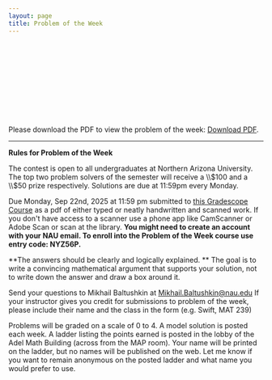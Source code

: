 ```yaml
---
layout: page
title: Problem of the Week
---
```



<object data="files/pdfs/2025-9-22.pdf" type="application/pdf" width="900px" height="900px">
	<embed src="files/pdfs/2025-9-22.pdf">
		<p>Please download the PDF to view the problem of the week: <a href="files/pdfs/2025-9-22.pdf">Download PDF</a>.</p>
	</embed>
</object>

<hr>
<b>Rules for Problem of the Week</b>

<p>
The contest is open to all undergraduates at Northern Arizona University. The top two problem solvers of the semester will receive a \\$100 and a \\$50 prize respectively. Solutions are due at 11:59pm every Monday. 
</p>

<p>Due Monday, Sep 22nd, 2025 at 11:59 pm submitted to 
<a href="https://www.gradescope.com/courses/884166"> this Gradescope Course</a> as a pdf of either typed or neatly handwritten and scanned work. If you don't have access to a scanner use a phone app like CamScanner or Adobe Scan or scan at the library. <b> You might need to create an account with your NAU email. To enroll into the Problem of the Week course use entry code: NYZ56P. </b>  

<p>**The answers should be clearly and logically explained. ** The goal is to write a convincing mathematical argument that supports your solution, not to write down the answer and draw a box around it.
</p> 


<p>
Send your questions to Mikhail Baltushkin at
<a href="mailto:Mikhail.Baltushkin@nau.edu?subject=potw" target="_blank">Mikhail.Baltushkin@nau.edu</a>
	If your instructor gives you credit for submissions to problem of the week, please include their name
	and the class in the form (e.g. Swift, MAT 239)
</p>

<p>
	Problems will be graded on a scale of 0 to 4.  A model solution is posted each week.
	A ladder listing the points earned is posted in the lobby of the Adel Math Building 
	(across from the MAP room).  Your name will be printed on the ladder, but no names will be published on the web.
	Let me know if you want to remain anonymous on the posted ladder and what name you would prefer to use.
</p> 
